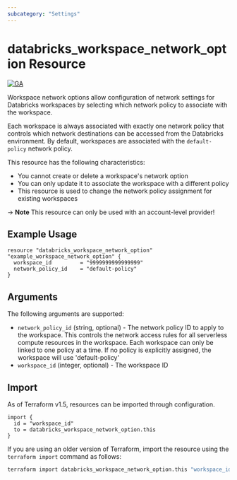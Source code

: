 ```yaml
---
subcategory: "Settings"
---
```

# databricks_workspace_network_option Resource
[![GA](https://img.shields.io/badge/Release_Stage-GA-green)](https://docs.databricks.com/aws/en/release-notes/release-types)

Workspace network options allow configuration of network settings for Databricks workspaces by selecting which network policy to associate with the workspace.

Each workspace is always associated with exactly one network policy that controls which network destinations can be accessed from the Databricks environment. By default, workspaces are associated with the `default-policy` network policy.

This resource has the following characteristics:

- You cannot create or delete a workspace's network option
- You can only update it to associate the workspace with a different policy
- This resource is used to change the network policy assignment for existing workspaces

-> **Note** This resource can only be used with an account-level provider!

## Example Usage
```hcl
resource "databricks_workspace_network_option"    "example_workspace_network_option" {
  workspace_id         = "9999999999999999"
  network_policy_id    = "default-policy"
}
```

## Arguments
The following arguments are supported:
* `network_policy_id` (string, optional) - The network policy ID to apply to the workspace. This controls the network access rules
  for all serverless compute resources in the workspace. Each workspace can only be
  linked to one policy at a time. If no policy is explicitly assigned,
  the workspace will use 'default-policy'
* `workspace_id` (integer, optional) - The workspace ID



## Import
As of Terraform v1.5, resources can be imported through configuration.
```hcl
import {
  id = "workspace_id"
  to = databricks_workspace_network_option.this
}
```

If you are using an older version of Terraform, import the resource using the `terraform import` command as follows:
```sh
terraform import databricks_workspace_network_option.this "workspace_id"
```